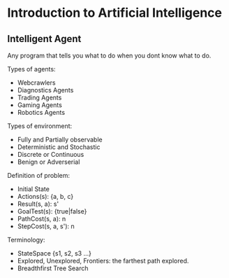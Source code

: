 # Introduction to Artificial Intelligence

Intelligent Agent
------------------
Any program that tells you what to do when you dont know what to do.

Types of agents:
- Webcrawlers
- Diagnostics Agents
- Trading Agents
- Gaming Agents
- Robotics Agents

Types of environment:
- Fully and Partially observable
- Deterministic and Stochastic
- Discrete or Continuous
- Benign or Adverserial

Definition of problem:
- Initial State
- Actions(s): {a, b, c}
- Result(s, a): s'
- GoalTest(s): {true|false}
- PathCost(s, a): n
- StepCost(s, a, s'): n

Terminology:
- StateSpace {s1, s2, s3 ...}
- Explored, Unexplored, Frontiers: the farthest path explored.
- Breadthfirst Tree Search



